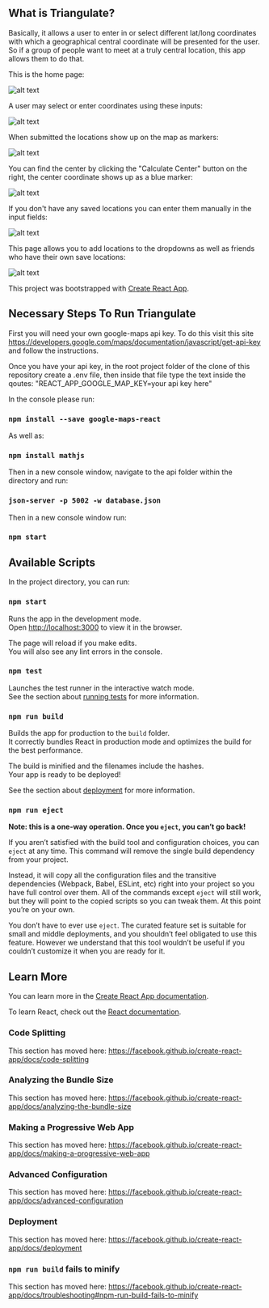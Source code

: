 ## What is Triangulate?

Basically, it allows a user to enter in or select different lat/long coordinates with which a geographical central coordinate will be presented for the user. So if a group of people want to meet at a truly central location, this app allows them to do that.

This is the home page: 

![alt text](https://github.com/dkrusch/nss-triangulate/raw/master/images/triangulate1.png "Logo Title Text 1")


A user may select or enter coordinates using these inputs: 

![alt text][logo]

[logo]: https://github.com/dkrusch/nss-triangulate/raw/master/images/triangulate2.png "Logo Title Text 2"


When submitted the locations show up on the map as markers: 

![alt text](https://github.com/dkrusch/nss-triangulate/raw/master/images/triangulate3.png "Logo Title Text 1")


You can find the center by clicking the "Calculate Center" button on the right, the center coordinate shows up as a blue marker: 

![alt text](https://github.com/dkrusch/nss-triangulate/raw/master/images/triangulate4.png "Logo Title Text 1")


If you don't have any saved locations you can enter them manually in the input fields: 

![alt text](https://github.com/dkrusch/nss-triangulate/raw/master/images/triangulate5.png "Logo Title Text 1")


This page allows you to add locations to the dropdowns as well as friends who have their own save locations: 

![alt text](https://github.com/dkrusch/nss-triangulate/raw/master/images/triangulate6.png "Logo Title Text 1")

This project was bootstrapped with [Create React App](https://github.com/facebook/create-react-app).
## Necessary Steps To Run Triangulate

First you will need your own google-maps api key. To do this visit this site https://developers.google.com/maps/documentation/javascript/get-api-key and follow the instructions.

Once you have your api key, in the root project folder of the clone of this repository create a .env file, then inside that file type the text inside the qoutes: "REACT_APP_GOOGLE_MAP_KEY=your api key here"

In the console please run: 

### `npm install --save google-maps-react`

As well as: 

### `npm install mathjs`

Then in a new console window, navigate to the api folder within the directory and run: 

### `json-server -p 5002 -w database.json`

Then in a new console window run: 

### `npm start`

## Available Scripts

In the project directory, you can run:

### `npm start`

Runs the app in the development mode.<br>
Open [http://localhost:3000](http://localhost:3000) to view it in the browser.

The page will reload if you make edits.<br>
You will also see any lint errors in the console.

### `npm test`

Launches the test runner in the interactive watch mode.<br>
See the section about [running tests](https://facebook.github.io/create-react-app/docs/running-tests) for more information.

### `npm run build`

Builds the app for production to the `build` folder.<br>
It correctly bundles React in production mode and optimizes the build for the best performance.

The build is minified and the filenames include the hashes.<br>
Your app is ready to be deployed!

See the section about [deployment](https://facebook.github.io/create-react-app/docs/deployment) for more information.

### `npm run eject`

**Note: this is a one-way operation. Once you `eject`, you can’t go back!**

If you aren’t satisfied with the build tool and configuration choices, you can `eject` at any time. This command will remove the single build dependency from your project.

Instead, it will copy all the configuration files and the transitive dependencies (Webpack, Babel, ESLint, etc) right into your project so you have full control over them. All of the commands except `eject` will still work, but they will point to the copied scripts so you can tweak them. At this point you’re on your own.

You don’t have to ever use `eject`. The curated feature set is suitable for small and middle deployments, and you shouldn’t feel obligated to use this feature. However we understand that this tool wouldn’t be useful if you couldn’t customize it when you are ready for it.

## Learn More

You can learn more in the [Create React App documentation](https://facebook.github.io/create-react-app/docs/getting-started).

To learn React, check out the [React documentation](https://reactjs.org/).

### Code Splitting

This section has moved here: https://facebook.github.io/create-react-app/docs/code-splitting

### Analyzing the Bundle Size

This section has moved here: https://facebook.github.io/create-react-app/docs/analyzing-the-bundle-size

### Making a Progressive Web App

This section has moved here: https://facebook.github.io/create-react-app/docs/making-a-progressive-web-app

### Advanced Configuration

This section has moved here: https://facebook.github.io/create-react-app/docs/advanced-configuration

### Deployment

This section has moved here: https://facebook.github.io/create-react-app/docs/deployment

### `npm run build` fails to minify

This section has moved here: https://facebook.github.io/create-react-app/docs/troubleshooting#npm-run-build-fails-to-minify
